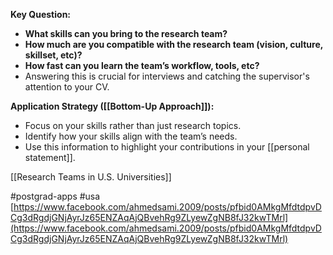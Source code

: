 **Key Question:**

- **What skills can you bring to the research team?**
- **How much are you compatible with the research team (vision, culture, skillset, etc)?**
- **How fast can you learn the team’s workflow, tools, etc?**
- Answering this is crucial for interviews and catching the supervisor's attention to your CV.

**Application Strategy ([[Bottom-Up Approach]]):**

- Focus on your skills rather than just research topics.
- Identify how your skills align with the team’s needs.
- Use this information to highlight your contributions in your [[personal statement]].

[[Research Teams in U.S. Universities]]

#postgrad-apps #usa 
[https://www.facebook.com/ahmedsami.2009/posts/pfbid0AMkgMfdtdpvDCg3dRgdjGNjAyrJz65ENZAqAjQBvehRg9ZLyewZgNB8fJ32kwTMrl](https://www.facebook.com/ahmedsami.2009/posts/pfbid0AMkgMfdtdpvDCg3dRgdjGNjAyrJz65ENZAqAjQBvehRg9ZLyewZgNB8fJ32kwTMrl)
